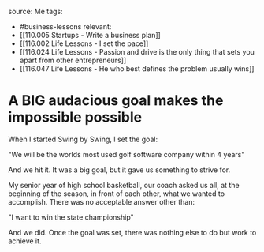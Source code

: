 source: Me
tags:
- #business-lessons 
relevant:
- [[110.005 Startups - Write a business plan]]
- [[116.002 Life Lessons - I set the pace]]
- [[116.024 Life Lessons - Passion and drive is the only thing that sets you apart from other entrepreneurs]]
- [[116.047 Life Lessons - He who best defines the problem usually wins]]

# A BIG audacious goal makes the impossible possible

When I started Swing by Swing, I set the goal:

"We will be the worlds most used golf software company within 4 years"

And we hit it. It was a big goal, but it gave us something to strive for.


My senior year of high school basketball, our coach asked us all, at the beginning of the season, in front of each other, what we wanted to accomplish. There was no acceptable answer other than:

"I want to win the state championship"

And we did. Once the goal was set, there was nothing else to do but work to achieve it.
